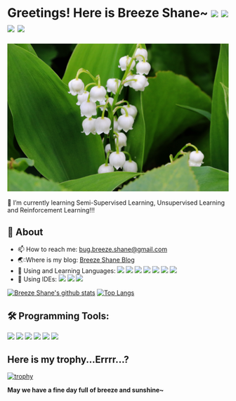 # Greetings! Here is Breeze Shane~ ![](https://visitor-badge.glitch.me/badge?page_id=BreezeShane.readme) [![](https://img.shields.io/badge/Arco%20Linux-33aadd?style=social&logo=archlinux&logoColor=ffffff?logoWidth=60)](https://www.archlinux.org/) [![](https://img.shields.io/badge/Awesome%20WM-33aadd?style=social&logo=awesomeWM&logoColor=ffffff?logoWidth=60)]() [![](https://img.shields.io/badge/KDE%20Plasma-33aadd?style=social&logo=KDE&logoColor=ffffff?logoWidth=60)]()

![MyLove](Images/1.jpg)

🌱 I’m currently learning Semi-Supervised Learning, Unsupervised Learning and Reinforcement Learning!!!

## 🧐 About

- 📫 How to reach me: bug.breeze.shane@gmail.com
- :earth_asia::Where is my blog: [Breeze Shane Blog](https://breezeshane.github.io)
- 🌱 Using and Learning Languages: [![](https://img.shields.io/badge/-C-007396?style=flat-square&logo=C&logoColor=ffffff)](https://reactjs.org/) [![](https://img.shields.io/badge/-Python-007396?style=flat-square&logo=python&logoColor=ffffff)]() [![](https://img.shields.io/badge/-R-007396?style=flat-square&logo=r&logoColor=ffffff)]() [![](https://img.shields.io/badge/-Shell-007396?style=flat-square&logo=Shell&logoColor=ffffff)]()  [![](https://img.shields.io/badge/-Lua-007396?style=flat-square&logo=Lua&logoColor=ffffff)]()  [![](https://img.shields.io/badge/-LaTeX-007396?style=flat-square&logo=LaTeX&logoColor=ffffff)]() [![](https://img.shields.io/badge/-Markdown-007396?style=flat-square&logo=Markdown&logoColor=ffffff)]() 
- 🧰 Using IDEs: [![](https://img.shields.io/badge/-CLion-007396?style=flat-square&logo=CLion&logoColor=ffffff)](https://reactjs.org/) [![](https://img.shields.io/badge/-PyCharm-007396?style=flat-square&logo=PyCharm&logoColor=ffffff)](https://reactjs.org/) [![](https://img.shields.io/badge/-VS%20Code-007396?style=flat-square&logo=Visual%20Studio%20Code&logoColor=ffffff)](https://reactjs.org/)

[![Breeze Shane's github stats](https://github-readme-stats.vercel.app/api?username=BreezeShane&show_icons=true&theme=tokyonight)](https://github.com/anuraghazra/github-readme-stats)
[![Top Langs](https://github-readme-stats.vercel.app/api/top-langs/?username=BreezeShane&theme=tokyonight&hide=&layout=compact)](https://github.com/anuraghazra/github-readme-stats)

## 🛠 Programming Tools:

<code><img height="50" src="https://www.vectorlogo.zone/logos/archlinux/archlinux-ar21.svg"></a></code>
<code><img width="10%" src="https://www.vectorlogo.zone/logos/jetbrains/jetbrains-ar21.svg"></code>
<code><img width="10%" src="https://www.vectorlogo.zone/logos/pytorch/pytorch-ar21.svg"></code>
<code><img width="10%" src="https://www.vectorlogo.zone/logos/nvidia/nvidia-ar21.svg"></code>
<code><img height="50" src="https://www.vectorlogo.zone/logos/google/google-ar21.svg"></code>
<code><img height="50" src="https://www.vectorlogo.zone/logos/stackoverflow/stackoverflow-ar21.svg"></code>

## Here is my trophy...Errrr...?

[![trophy](https://github-profile-trophy.vercel.app/?username=BreezeShane&theme=nord&no-bg=true&column=7)](https://github.com/ryo-ma/github-profile-trophy)

**May we have a fine day full of breeze and sunshine~**
<!--
dark, radical, merko, gruvbox, tokyonight, onedark, cobalt, synthwave, highcontrast, dracula
**BreezeShane/BreezeShane** is a ✨ _special_ ✨ repository because its `README.md` (this file) appears on your GitHub profile.

Here are some ideas to get you started:

- 🔭 I’m currently working on ...
- 🌱 I’m currently learning ...
- 👯 I’m looking to collaborate on ...
- 🤔 I’m looking for help with ...
- 💬 Ask me about ...
- 📫 How to reach me: ...
- 😄 Pronouns: ...
- ⚡ Fun fact: ...
- [![](https://img.shields.io/badge/-C++-007396?style=flat-square&logo=C++&logoColor=ffffff)](https://reactjs.org/)
<code><img width="10%" src="https://www.vectorlogo.zone/logos/tensorflow/tensorflow-ar21.svg"></code>
-->

